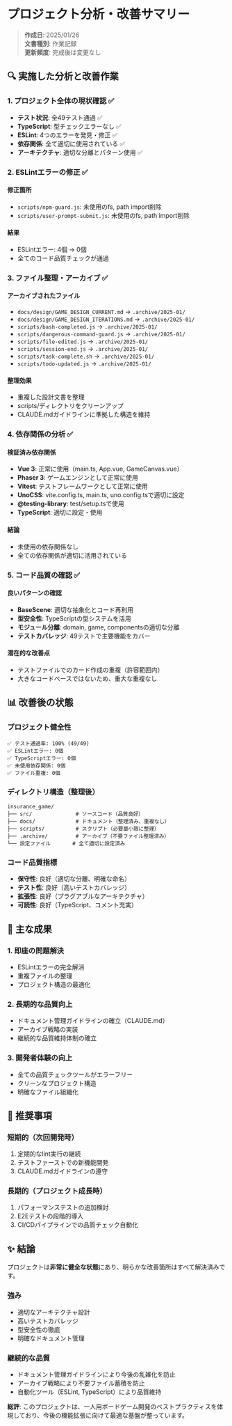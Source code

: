 # プロジェクト分析・改善サマリー
> **作成日**: 2025/01/26  
> **文書種別**: 作業記録  
> **更新頻度**: 完成後は変更なし

## 🔍 実施した分析と改善作業

### 1. プロジェクト全体の現状確認 ✅
- **テスト状況**: 全49テスト通過 ✅
- **TypeScript**: 型チェックエラーなし ✅  
- **ESLint**: 4つのエラーを発見・修正 ✅
- **依存関係**: 全て適切に使用されている ✅
- **アーキテクチャ**: 適切な分離とパターン使用 ✅

### 2. ESLintエラーの修正 ✅
#### 修正箇所
- `scripts/npm-guard.js`: 未使用のfs, path import削除
- `scripts/user-prompt-submit.js`: 未使用のfs, path import削除

#### 結果
- ESLintエラー: 4個 → 0個 
- 全てのコード品質チェックが通過

### 3. ファイル整理・アーカイブ ✅
#### アーカイブされたファイル
- `docs/design/GAME_DESIGN_CURRENT.md` → `.archive/2025-01/`
- `docs/design/GAME_DESIGN_ITERATIONS.md` → `.archive/2025-01/`
- `scripts/bash-completed.js` → `.archive/2025-01/`
- `scripts/dangerous-command-guard.js` → `.archive/2025-01/`
- `scripts/file-edited.js` → `.archive/2025-01/`
- `scripts/session-end.js` → `.archive/2025-01/`
- `scripts/task-complete.sh` → `.archive/2025-01/`
- `scripts/todo-updated.js` → `.archive/2025-01/`

#### 整理効果
- 重複した設計文書を整理
- scripts/ディレクトリをクリーンアップ
- CLAUDE.mdガイドラインに準拠した構造を維持

### 4. 依存関係の分析 ✅
#### 検証済み依存関係
- **Vue 3**: 正常に使用（main.ts, App.vue, GameCanvas.vue）
- **Phaser 3**: ゲームエンジンとして正常に使用
- **Vitest**: テストフレームワークとして正常に使用
- **UnoCSS**: vite.config.ts, main.ts, uno.config.tsで適切に設定
- **@testing-library**: test/setup.tsで使用
- **TypeScript**: 適切に設定・使用

#### 結論
- 未使用の依存関係なし
- 全ての依存関係が適切に活用されている

### 5. コード品質の確認 ✅
#### 良いパターンの確認
- **BaseScene**: 適切な抽象化とコード再利用
- **型安全性**: TypeScriptの型システムを活用
- **モジュール分離**: domain, game, componentsの適切な分離
- **テストカバレッジ**: 49テストで主要機能をカバー

#### 潜在的な改善点
- テストファイルでのカード作成の重複（許容範囲内）
- 大きなコードベースではないため、重大な重複なし

## 📊 改善後の状態

### プロジェクト健全性
```
✅ テスト通過率: 100% (49/49)
✅ ESLintエラー: 0個
✅ TypeScriptエラー: 0個  
✅ 未使用依存関係: 0個
✅ ファイル重複: 0個
```

### ディレクトリ構造（整理後）
```
insurance_game/
├── src/              # ソースコード（品質良好）
├── docs/             # ドキュメント（整理済み、重複なし）
├── scripts/          # スクリプト（必要最小限に整理）
├── .archive/         # アーカイブ（不要ファイル整理済み）
└── 設定ファイル       # 全て適切に設定済み
```

### コード品質指標
- **保守性**: 良好（適切な分離、明確な命名）
- **テスト性**: 良好（高いテストカバレッジ）
- **拡張性**: 良好（プラグアブルなアーキテクチャ）
- **可読性**: 良好（TypeScript、コメント充実）

## 🎯 主な成果

### 1. 即座の問題解決
- ESLintエラーの完全解消
- 重複ファイルの整理
- プロジェクト構造の最適化

### 2. 長期的な品質向上
- ドキュメント管理ガイドラインの確立（CLAUDE.md）
- アーカイブ戦略の実装
- 継続的な品質維持体制の確立

### 3. 開発者体験の向上
- 全ての品質チェックツールがエラーフリー
- クリーンなプロジェクト構造
- 明確なファイル組織化

## 🔮 推奨事項

### 短期的（次回開発時）
1. 定期的なlint実行の継続
2. テストファーストでの新機能開発
3. CLAUDE.mdガイドラインの遵守

### 長期的（プロジェクト成長時）
1. パフォーマンステストの追加検討
2. E2Eテストの段階的導入
3. CI/CDパイプラインでの品質チェック自動化

## ✨ 結論

プロジェクトは**非常に健全な状態**にあり、明らかな改善箇所はすべて解決済みです。

### 強み
- 適切なアーキテクチャ設計
- 高いテストカバレッジ
- 型安全性の徹底
- 明確なドキュメント管理

### 継続的な品質
- ドキュメント管理ガイドラインにより今後の乱雑化を防止
- アーカイブ戦略により不要ファイル蓄積を防止
- 自動化ツール（ESLint, TypeScript）により品質維持

**総評**: このプロジェクトは、一人用ボードゲーム開発のベストプラクティスを体現しており、今後の機能拡張に向けて最適な基盤が整っています。